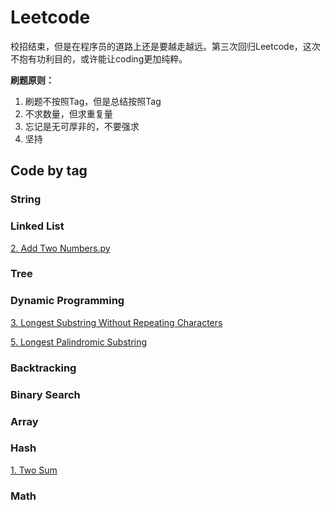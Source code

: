 # Leetcode

校招结束，但是在程序员的道路上还是要越走越远。第三次回归Leetcode，这次不抱有功利目的，或许能让coding更加纯粹。

**刷题原则：**

1. 刷题不按照Tag，但是总结按照Tag
2. 不求数量，但求重复量
3. 忘记是无可厚非的，不要强求
4. 坚持

## Code by tag

### String

### Linked List

[2. Add Two Numbers.py](src/2.%20Add%20Two%20Numbers.py)

### Tree

### Dynamic Programming

[3. Longest Substring Without Repeating Characters](src/3.%20Longest%20Substring%20Without%20Repeating%20Characters.py)

[5. Longest Palindromic Substring](src/5.%20Longest%20Palindromic%20Substring.py)

### Backtracking

### Binary Search

### Array

### Hash

[1. Two Sum](src/1.%20Two%20Sum.py)

### Math